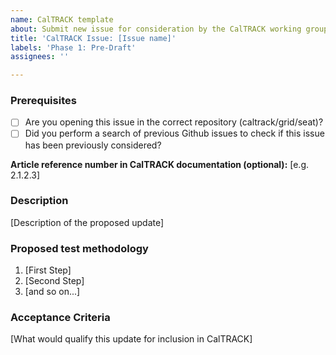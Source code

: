 ```yaml
---
name: CalTRACK template
about: Submit new issue for consideration by the CalTRACK working group.
title: 'CalTRACK Issue: [Issue name]'
labels: 'Phase 1: Pre-Draft'
assignees: ''

---
```


### Prerequisites

* [ ] Are you opening this issue in the correct repository (caltrack/grid/seat)?
* [ ] Did you perform a search of previous Github issues to check if this issue has been previously considered?

**Article reference number in CalTRACK documentation (optional):** [e.g. 2.1.2.3]

### Description

[Description of the proposed update]

### Proposed test methodology

1. [First Step]
2. [Second Step]
3. [and so on...]

### Acceptance Criteria

[What would qualify this update for inclusion in CalTRACK]
